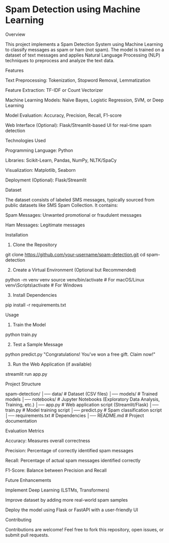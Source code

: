# Spam Detection using Machine Learning

Overview

This project implements a Spam Detection System using Machine Learning to classify messages as spam or ham (not spam). The model is trained on a dataset of text messages and applies Natural Language Processing (NLP) techniques to preprocess and analyze the text data.

Features

Text Preprocessing: Tokenization, Stopword Removal, Lemmatization

Feature Extraction: TF-IDF or Count Vectorizer

Machine Learning Models: Naïve Bayes, Logistic Regression, SVM, or Deep Learning

Model Evaluation: Accuracy, Precision, Recall, F1-score

Web Interface (Optional): Flask/Streamlit-based UI for real-time spam detection

Technologies Used

Programming Language: Python

Libraries: Scikit-Learn, Pandas, NumPy, NLTK/SpaCy

Visualization: Matplotlib, Seaborn

Deployment (Optional): Flask/Streamlit

Dataset

The dataset consists of labeled SMS messages, typically sourced from public datasets like SMS Spam Collection. It contains:

Spam Messages: Unwanted promotional or fraudulent messages

Ham Messages: Legitimate messages

Installation

1. Clone the Repository

git clone https://github.com/your-username/spam-detection.git
cd spam-detection

2. Create a Virtual Environment (Optional but Recommended)

python -m venv venv
source venv/bin/activate   # For macOS/Linux
venv\Scripts\activate      # For Windows

3. Install Dependencies

pip install -r requirements.txt

Usage

1. Train the Model

python train.py

2. Test a Sample Message

python predict.py "Congratulations! You've won a free gift. Claim now!"

3. Run the Web Application (if available)

streamlit run app.py

Project Structure

spam-detection/
│── data/              # Dataset (CSV files)
│── models/            # Trained models
│── notebooks/         # Jupyter Notebooks (Exploratory Data Analysis, Training, etc.)
│── app.py             # Web application script (Streamlit/Flask)
│── train.py           # Model training script
│── predict.py         # Spam classification script
│── requirements.txt   # Dependencies
│── README.md          # Project documentation

Evaluation Metrics

Accuracy: Measures overall correctness

Precision: Percentage of correctly identified spam messages

Recall: Percentage of actual spam messages identified correctly

F1-Score: Balance between Precision and Recall

Future Enhancements

Implement Deep Learning (LSTMs, Transformers)

Improve dataset by adding more real-world spam samples

Deploy the model using Flask or FastAPI with a user-friendly UI

Contributing

Contributions are welcome! Feel free to fork this repository, open issues, or submit pull requests.

